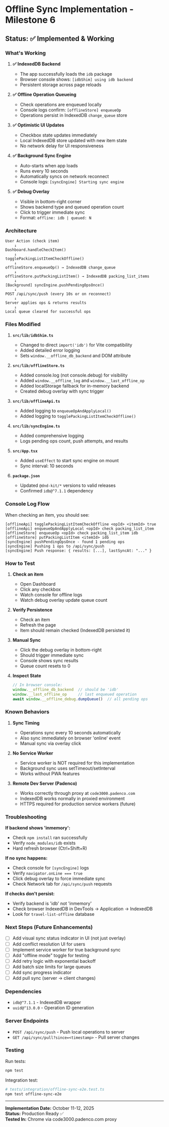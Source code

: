 # Offline Sync Implementation - Milestone 6

## Status: ✅ Implemented & Working

### What's Working

1. **✅ IndexedDB Backend**
   - The app successfully loads the `idb` package
   - Browser console shows: `[idbShim] using idb backend`
   - Persistent storage across page reloads

2. **✅ Offline Operation Queueing**
   - Check operations are enqueued locally
   - Console logs confirm: `[offlineStore] enqueueOp`
   - Operations persist in IndexedDB `change_queue` store

3. **✅ Optimistic UI Updates**
   - Checkbox state updates immediately
   - Local IndexedDB store updated with new item state
   - No network delay for UI responsiveness

4. **✅ Background Sync Engine**
   - Auto-starts when app loads
   - Runs every 10 seconds
   - Automatically syncs on network reconnect
   - Console logs: `[syncEngine] Starting sync engine`

5. **✅ Debug Overlay**
   - Visible in bottom-right corner
   - Shows backend type and queued operation count
   - Click to trigger immediate sync
   - Format: `offline: idb | queued: N`

### Architecture

```
User Action (check item)
    ↓
Dashboard.handleCheckItem()
    ↓
togglePackingListItemCheckOffline()
    ↓
offlineStore.enqueueOp() → IndexedDB change_queue
    ↓
offlineStore.putPackingListItem() → IndexedDB packing_list_items
    ↓
[Background] syncEngine.pushPendingOpsOnce()
    ↓
POST /api/sync/push (every 10s or on reconnect)
    ↓
Server applies ops & returns results
    ↓
Local queue cleared for successful ops
```

### Files Modified

1. **`src/lib/idbShim.ts`**
   - Changed to direct `import('idb')` for Vite compatibility
   - Added detailed error logging
   - Sets `window.__offline_db_backend` and DOM attribute

2. **`src/lib/offlineStore.ts`**
   - Added console.log (not console.debug) for visibility
   - Added `window.__offline_log` and `window.__last_offline_op`
   - Added localStorage fallback for in-memory backend
   - Created debug overlay with sync trigger

3. **`src/lib/offlineApi.ts`**
   - Added logging to `enqueueOpAndApplyLocal()`
   - Added logging to `togglePackingListItemCheckOffline()`

4. **`src/lib/syncEngine.ts`**
   - Added comprehensive logging
   - Logs pending ops count, push attempts, and results

5. **`src/App.tsx`**
   - Added `useEffect` to start sync engine on mount
   - Sync interval: 10 seconds

6. **`package.json`**
   - Updated `@dnd-kit/*` versions to valid releases
   - Confirmed `idb@^7.1.1` dependency

### Console Log Flow

When checking an item, you should see:
```
[offlineApi] togglePackingListItemCheckOffline <opId> <itemId> true
[offlineApi] enqueueOpAndApplyLocal <opId> check packing_list_item
[offlineStore] enqueueOp <opId> check packing_list_item idb
[offlineStore] putPackingListItem <itemId> idb
[syncEngine] pushPendingOpsOnce - found 1 pending ops
[syncEngine] Pushing 1 ops to /api/sync/push
[syncEngine] Push response: { results: [...], lastSyncAt: "..." }
```

### How to Test

1. **Check an item**
   - Open Dashboard
   - Click any checkbox
   - Watch console for offline logs
   - Watch debug overlay update queue count

2. **Verify Persistence**
   - Check an item
   - Refresh the page
   - Item should remain checked (IndexedDB persisted it)

3. **Manual Sync**
   - Click the debug overlay in bottom-right
   - Should trigger immediate sync
   - Console shows sync results
   - Queue count resets to 0

4. **Inspect State**
   ```javascript
   // In browser console:
   window.__offline_db_backend  // should be 'idb'
   window.__last_offline_op     // last enqueued operation
   await window.__offline_debug.dumpQueue()  // all pending ops
   ```

### Known Behaviors

1. **Sync Timing**
   - Operations sync every 10 seconds automatically
   - Also sync immediately on browser 'online' event
   - Manual sync via overlay click

2. **No Service Worker**
   - Service worker is NOT required for this implementation
   - Background sync uses setTimeout/setInterval
   - Works without PWA features

3. **Remote Dev Server (Padenco)**
   - Works correctly through proxy at `code3000.padenco.com`
   - IndexedDB works normally in proxied environment
   - HTTPS required for production service workers (future)

### Troubleshooting

**If backend shows 'inmemory':**
- Check `npm install` ran successfully
- Verify `node_modules/idb` exists
- Hard refresh browser (Ctrl+Shift+R)

**If no sync happens:**
- Check console for `[syncEngine]` logs
- Verify `navigator.onLine === true`
- Click debug overlay to force immediate sync
- Check Network tab for `/api/sync/push` requests

**If checks don't persist:**
- Verify backend is 'idb' not 'inmemory'
- Check browser IndexedDB in DevTools → Application → IndexedDB
- Look for `travel-list-offline` database

### Next Steps (Future Enhancements)

- [ ] Add visual sync status indicator in UI (not just overlay)
- [ ] Add conflict resolution UI for users
- [ ] Implement service worker for true background sync
- [ ] Add "offline mode" toggle for testing
- [ ] Add retry logic with exponential backoff
- [ ] Add batch size limits for large queues
- [ ] Add sync progress indicator
- [ ] Add pull sync (server → client changes)

### Dependencies

- `idb@^7.1.1` - IndexedDB wrapper
- `uuid@^13.0.0` - Operation ID generation

### Server Endpoints

- `POST /api/sync/push` - Push local operations to server
- `GET /api/sync/pull?since=<timestamp>` - Pull server changes

### Testing

Run tests:
```bash
npm test
```

Integration test:
```bash
# tests/integration/offline-sync-e2e.test.ts
npm test offline-sync-e2e
```

---

**Implementation Date:** October 11-12, 2025  
**Status:** Production Ready ✅  
**Tested In:** Chrome via code3000.padenco.com proxy

